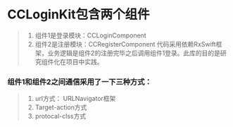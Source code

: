 # CCLoginKit包含两个组件
> 1. 组件1是登录模块：CCLoginComponent
> 2. 组件2是注册模块：CCRegisterComponent
代码采用依赖RxSwift框架，业务逻辑是组件2的注册完毕之后调用组件1登录。此库的目的是研究组件化在项目中实践。

### 组件1和组件2之间通信采用了一下三种方式：

> 1. url方式： URLNavigator框架
> 2. Target-action方式
> 3. protocal-clss方式
